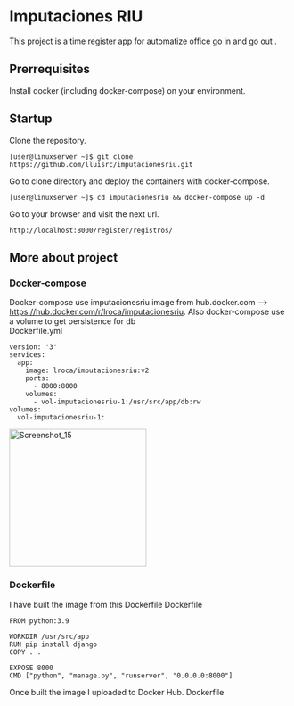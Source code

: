 # Imputaciones RIU
This project is a time register app for automatize office go in and go out .

## Prerrequisites
Install docker (including docker-compose) on your environment.

## Startup
Clone the repository.
```
[user@linuxserver ~]$ git clone https://github.com/lluisrc/imputacionesriu.git
```
Go to clone directory and deploy the containers with docker-compose.
```
[user@linuxserver ~]$ cd imputacionesriu && docker-compose up -d
```
Go to your browser and visit the next url.
```
http://localhost:8000/register/registros/
```

## More about project
### Docker-compose
Docker-compose use imputacionesriu image from hub.docker.com --> https://hub.docker.com/r/lroca/imputacionesriu.
Also docker-compose use a volume to get persistence for db
<br>Dockerfile.yml
```
version: '3'
services:
  app:
    image: lroca/imputacionesriu:v2
    ports:
      - 8000:8000
    volumes:
      - vol-imputacionesriu-1:/usr/src/app/db:rw
volumes:
  vol-imputacionesriu-1:
```
<img width="246" alt="Screenshot_15" src="https://user-images.githubusercontent.com/60383607/184658830-d5c01586-82e4-41f8-8a81-ccce9e9b6847.png">

### Dockerfile
I have built the image from this Dockerfile
Dockerfile
```
FROM python:3.9

WORKDIR /usr/src/app
RUN pip install django
COPY . .

EXPOSE 8000
CMD ["python", "manage.py", "runserver", "0.0.0.0:8000"]
```
Once built the image I uploaded to Docker Hub.
Dockerfile

